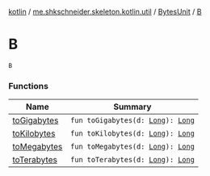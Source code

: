 [kotlin](../../../index.md) / [me.shkschneider.skeleton.kotlin.util](../../index.md) / [BytesUnit](../index.md) / [B](./index.md)

# B

`B`

### Functions

| Name | Summary |
|---|---|
| [toGigabytes](to-gigabytes.md) | `fun toGigabytes(d: `[`Long`](https://kotlinlang.org/api/latest/jvm/stdlib/kotlin/-long/index.html)`): `[`Long`](https://kotlinlang.org/api/latest/jvm/stdlib/kotlin/-long/index.html) |
| [toKilobytes](to-kilobytes.md) | `fun toKilobytes(d: `[`Long`](https://kotlinlang.org/api/latest/jvm/stdlib/kotlin/-long/index.html)`): `[`Long`](https://kotlinlang.org/api/latest/jvm/stdlib/kotlin/-long/index.html) |
| [toMegabytes](to-megabytes.md) | `fun toMegabytes(d: `[`Long`](https://kotlinlang.org/api/latest/jvm/stdlib/kotlin/-long/index.html)`): `[`Long`](https://kotlinlang.org/api/latest/jvm/stdlib/kotlin/-long/index.html) |
| [toTerabytes](to-terabytes.md) | `fun toTerabytes(d: `[`Long`](https://kotlinlang.org/api/latest/jvm/stdlib/kotlin/-long/index.html)`): `[`Long`](https://kotlinlang.org/api/latest/jvm/stdlib/kotlin/-long/index.html) |
